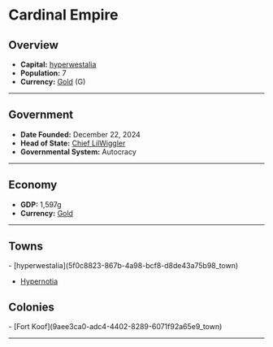 <!--UNDEDITED FILE, remove this entire line if this file has been edited!-->
# <!--NAME-->Cardinal Empire<!--NAME-->

## Overview

- **Capital:** <!--CAPITAL_LINK-->[hyperwestalia](5f0c8823-867b-4a98-bcf8-d8de43a75b98_town)<!--CAPITAL_LINK-->
- **Population:** <!--POPULATION-->7<!--POPULATION-->
- **Currency:** <!--CURRENCY_LINK-->[Gold](Gold_currency)<!--CURRENCY_LINK--> (<!--CURRENCY_ABV-->G<!--CURRENCY_ABV-->)

---

## Government

- **Date Founded:** <!--FOUNDED-->December 22, 2024<!--FOUNDED-->
- **Head of State:** <!--LEADER_TITLE_LINK-->[Chief LilWiggler](LilWiggler_user)<!--LEADER_TITLE_LINK-->
- **Governmental System:** <!--GOVERNMENT-->Autocracy<!--GOVERNMENT-->

---

## Economy

- **GDP:** <!--GDP-->1,597g<!--GDP-->
- **Currency:** <!--CURRENCY_LINK-->[Gold](Gold_currency)<!--CURRENCY_LINK-->

---

## Towns

<!--TOWNS-->- [hyperwestalia](5f0c8823-867b-4a98-bcf8-d8de43a75b98_town)
- [Hypernotia](26f9802a-244f-4f1b-8be4-5f49dbb80b7f_town)<!--TOWNS-->

## Colonies

<!--COLONIES-->- [Fort Koof](9aee3ca0-adc4-4402-8289-6071f92a65e9_town)<!--COLONIES-->

---